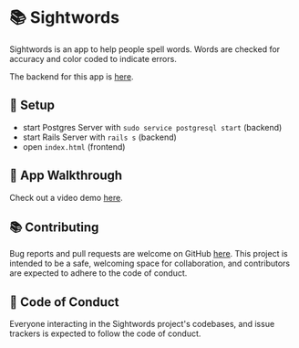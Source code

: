 # :books: Sightwords

Sightwords is an app to help people spell words. Words are checked for accuracy and color coded to indicate errors.

The backend for this app is [here](https://github.com/nlewis84/sightwords_backend).

## :scroll: Setup

* start Postgres Server with `sudo service postgresql start` (backend)
* start Rails Server with `rails s` (backend)
* open `index.html` (frontend)

## :newspaper: App Walkthrough

Check out a video demo [here](https://youtu.be/BF9pcEF9kWA).

## :books: Contributing
Bug reports and pull requests are welcome on GitHub [here](https://github.com/nlewis84/sightwords_frontend). This project is intended to be a safe, welcoming space for collaboration, and contributors are expected to adhere to the code of conduct.

## :ledger: Code of Conduct
Everyone interacting in the Sightwords project's codebases, and issue trackers is expected to follow the code of conduct.